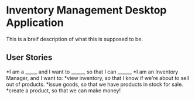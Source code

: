 # Inventory Management Desktop Application

This is a breif description of what this is supposed to be.

## User Stories

*I am a _____ and I want to ______ so that I can ______
*I am an Inventory Manager, and I want to:
  *view inventory, so that I know if we're about to sell out of products.
  *issue goods, so that we have products in stock for sale.
  *create a product, so that we can make money!

